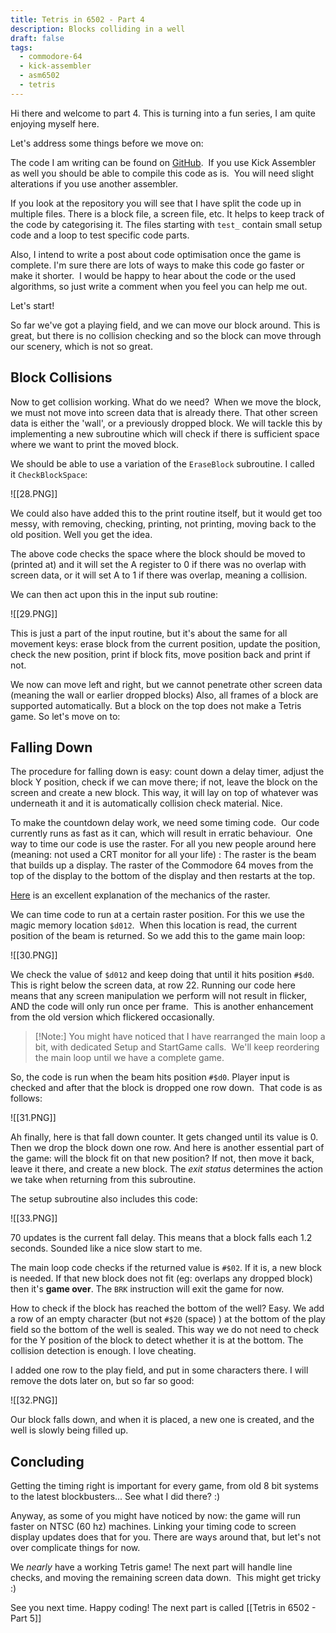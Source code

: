 ```yaml
---
title: Tetris in 6502 - Part 4
description: Blocks colliding in a well
draft: false
tags:
  - commodore-64
  - kick-assembler
  - asm6502
  - tetris
---
```

Hi there and welcome to part 4. This is turning into a fun series, I am quite enjoying myself here.
  
Let's address some things before we move on:

The code I am writing can be found on [GitHub](https://github.com/wiebow/tetris.c64).  If you use Kick Assembler as well you should be able to compile this code as is.  You will need slight alterations if you use another assembler.
  
If you look at the repository you will see that I have split the code up in multiple files. There is a block file, a screen file, etc. It helps to keep track of the code by categorising it. The files starting with `test_` contain small setup code and a loop to test specific code parts.
  
Also, I intend to write a post about code optimisation once the game is complete. I'm sure there are lots of ways to make this code go faster or make it shorter.  I would be happy to hear about the code or the used algorithms, so just write a comment when you feel you can help me out.
  
Let's start!  
  
So far we've got a playing field, and we can move our block around. This is great, but there is no collision checking and so the block can move through our scenery, which is not so great.

## Block Collisions

Now to get collision working. What do we need?  When we move the block, we must not move into screen data that is already there. That other screen data is either the 'wall', or a previously dropped block. We will tackle this by implementing a new subroutine which will check if there is sufficient space where we want to print the moved block.  
  
We should be able to use a variation of the `EraseBlock` subroutine. I called it `CheckBlockSpace`: 

![[28.PNG]]

We could also have added this to the print routine itself, but it would get too messy, with removing, checking, printing, not printing, moving back to the old position. Well you get the idea.
  
The above code checks the space where the block should be moved to (printed at) and it will set the A register to 0 if there was no overlap with screen data, or it will set A to 1 if there was overlap, meaning a collision.

We can then act upon this in the input sub routine:

![[29.PNG]]

This is just a part of the input routine, but it's about the same for all movement keys: erase block from the current position, update the position, check the new position, print if block fits, move position back and print if not.
  
We now can move left and right, but we cannot penetrate other screen data (meaning the wall or earlier dropped blocks) Also, all frames of a block are supported automatically. But a block on the top does not make a Tetris game. So let's move on to:

## Falling Down

The procedure for falling down is easy: count down a delay timer, adjust the block Y position, check if we can move there; if not, leave the block on the screen and create a new block. This way, it will lay on top of whatever was underneath it and it is automatically collision check material. Nice.
  
To make the countdown delay work, we need some timing code.  Our code currently runs as fast as it can, which will result in erratic behaviour.  One way to time our code is use the raster. For all you new people around here (meaning: not used a CRT monitor for all your life) : The raster is the beam that builds up a display. The raster of the Commodore 64 moves from the top of the display to the bottom of the display and then restarts at the top.
  
[Here](http://dustlayer.com/vic-ii/2013/4/25/vic-ii-for-beginners-beyond-the-screen-rasters-cycle) is an excellent explanation of the mechanics of the raster.  

We can time code to run at a certain raster position. For this we use the magic memory location `$d012`.  When this location is read, the current position of the beam is returned. So we add this to the game main loop:


![[30.PNG]]

We check the value of `$d012` and keep doing that until it hits position `#$d0`. This is right below the screen data, at row 22. Running our code here means that any screen manipulation we perform will not result in flicker, AND the code will only run once per frame.  This is another enhancement from the old version which flickered occasionally.  

>[!Note:]
>You might have noticed that I have rearranged the main loop a bit, with dedicated Setup and StartGame calls.  We'll keep reordering the main loop until we have a complete game.
  
So, the code is run when the beam hits position `#$d0`. Player input is checked and after that the block is dropped one row down.  That code is as follows: 

![[31.PNG]]
  

Ah finally, here is that fall down counter. It gets changed until its value is 0. Then we drop the block down one row. And here is another essential part of the game: will the block fit on that new position? If not, then move it back, leave it there, and create a new block. The *exit status* determines the action we take when returning from this subroutine. 
  
The setup subroutine also includes this code: 

![[33.PNG]]

70 updates is the current fall delay. This means that a block falls each 1.2 seconds. Sounded like a nice slow start to me.  
  
The main loop code checks if the returned value is `#$02`. If it is, a new block is needed. If that new block does not fit (eg: overlaps any dropped block) then it's **game over**. The `BRK` instruction will exit the game for now.  

How to check if the block has reached the bottom of the well? Easy. We add a row of an empty character (but not `#$20` (space) ) at the bottom of the play field so the bottom of the well is sealed. This way we do not need to check for the Y position of the block to detect whether it is at the bottom. The collision detection is enough. I love cheating.
  
I added one row to the play field, and put in some characters there. I will remove the dots later on, but so far so good:

![[32.PNG]]
 
  
Our block falls down, and when it is placed, a new one is created, and the well is slowly being filled up.  

## Concluding
  
Getting the timing right is important for every game, from old 8 bit systems to the latest blockbusters... See what I did there? :)
  
Anyway, as some of you might have noticed by now: the game will run faster on NTSC (60 hz) machines. Linking your timing code to screen display updates does that for you. There are ways around that, but let's not over complicate things for now.

We *nearly* have a working Tetris game! The next part will handle line checks, and moving the remaining screen data down.  This might get tricky :)
  
See you next time. Happy coding! The next part is called [[Tetris in 6502 - Part 5]]
